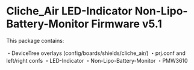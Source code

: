 # Cliche_Air LED-Indicator Non-Lipo-Battery-Monitor Firmware v5.1

This package contains:

・DeviceTree overlays (config/boards/shields/cliche_air/)
・prj.conf and left/right confs
・LED-Indicator
・Non-Lipo-Battery-Monitor
・PMW3610

